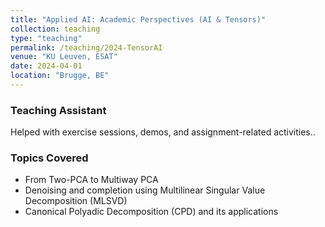 ```yaml
---
title: "Applied AI: Academic Perspectives (AI & Tensors)"
collection: teaching
type: "teaching"
permalink: /teaching/2024-TensorAI
venue: "KU Leuven, ESAT"
date: 2024-04-01
location: "Brugge, BE"
---
```


### Teaching Assistant  
Helped with exercise sessions, demos, and assignment-related activities..

### Topics Covered
- From Two-PCA to Multiway PCA  
- Denoising and completion using Multilinear Singular Value Decomposition (MLSVD)  
- Canonical Polyadic Decomposition (CPD) and its applications
